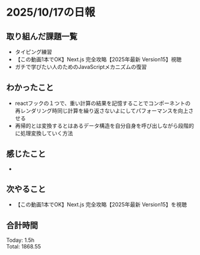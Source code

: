 # 2025/10/17の日報
## 取り組んだ課題一覧
* タイピング練習
* 【この動画1本でOK】Next.js 完全攻略【2025年最新 Version15】視聴
* ガチで学びたい人のためのJavaScriptメカニズムの復習
## わかったこと 
* reactフックの１つで、重い計算の結果を記憶することでコンポーネントの再レンダリング時同じ計算を繰り返さないよにしてパフォーマンスを向上させる
* 再帰的とは変換するとはあるデータ構造を自分自身を呼び出しながら段階的に処理変換していく方法  
## 感じたこと
* 
## 次やること
* 【この動画1本でOK】Next.js 完全攻略【2025年最新 Version15】を視聴
##  合計時間 
Today: 1.5h<br>
Total: 1868.55

